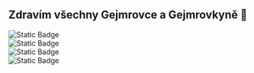 ## Zdravím všechny Gejmrovce a Gejmrovkyně 👋

![Static Badge](https://img.shields.io/badge/Python-%233776AB?style=for-the-badge&logo=python&logoColor=white)<br>
![Static Badge](https://img.shields.io/badge/Scratch-%23855CD6?style=for-the-badge&logo=scratch&logoColor=white)<br>
![Static Badge](https://img.shields.io/badge/HTML-%23E34F26?style=for-the-badge&logo=html5&logoColor=white)<br>
![Static Badge](https://img.shields.io/badge/CSS-%23663399?style=for-the-badge&logo=css&logoColor=white)


<!--
**daniel-cech-creator/daniel-cech-creator** is a ✨ _special_ ✨ repository because its `README.md` (this file) appears on your GitHub profile.

Here are some ideas to get you started:

- 🔭 I’m currently working on ...
- 🌱 I’m currently learning ...
- 👯 I’m looking to collaborate on ...
- 🤔 I’m looking for help with ...
- 💬 Ask me about ...
- 📫 How to reach me: ...
- 😄 Pronouns: ...
- ⚡ Fun fact: ...
-->
